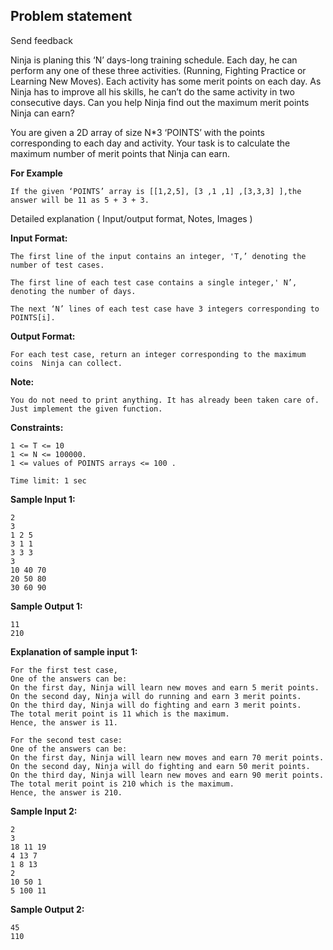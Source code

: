 Problem statement
-----------------

Send feedback

Ninja is planing this ‘N’ days-long training schedule. Each day, he can perform any one of these three activities. (Running, Fighting Practice or Learning New Moves). Each activity has some merit points on each day. As Ninja has to improve all his skills, he can’t do the same activity in two consecutive days. Can you help Ninja find out the maximum merit points Ninja can earn?

You are given a 2D array of size N\*3 ‘POINTS’ with the points corresponding to each day and activity. Your task is to calculate the maximum number of merit points that Ninja can earn.

**For Example**

    If the given ‘POINTS’ array is [[1,2,5], [3 ,1 ,1] ,[3,3,3] ],the answer will be 11 as 5 + 3 + 3.
    

Detailed explanation ( Input/output format, Notes, Images )

**Input Format:**

    The first line of the input contains an integer, 'T,’ denoting the number of test cases.
    
    The first line of each test case contains a single integer,' N’, denoting the number of days.
    
    The next ‘N’ lines of each test case have 3 integers corresponding to POINTS[i].
    

**Output Format:**

    For each test case, return an integer corresponding to the maximum coins  Ninja can collect.
    

**Note:**

    You do not need to print anything. It has already been taken care of. Just implement the given function.
    

**Constraints:**

    1 <= T <= 10
    1 <= N <= 100000.
    1 <= values of POINTS arrays <= 100 .
    
    Time limit: 1 sec
    

**Sample Input 1:**

    2
    3
    1 2 5 
    3 1 1
    3 3 3
    3
    10 40 70
    20 50 80
    30 60 90
    

**Sample Output 1:**

    11
    210
    

**Explanation of sample input 1:**

    For the first test case,
    One of the answers can be:
    On the first day, Ninja will learn new moves and earn 5 merit points. 
    On the second day, Ninja will do running and earn 3 merit points. 
    On the third day, Ninja will do fighting and earn 3 merit points. 
    The total merit point is 11 which is the maximum. 
    Hence, the answer is 11.
    
    For the second test case:
    One of the answers can be:
    On the first day, Ninja will learn new moves and earn 70 merit points. 
    On the second day, Ninja will do fighting and earn 50 merit points. 
    On the third day, Ninja will learn new moves and earn 90 merit points. 
    The total merit point is 210 which is the maximum. 
    Hence, the answer is 210.
    

**Sample Input 2:**

    2
    3
    18 11 19
    4 13 7
    1 8 13
    2
    10 50 1
    5 100 11
    

**Sample Output 2:**

    45
    110
